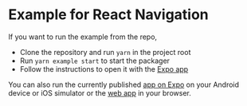 # Example for React Navigation

If you want to run the example from the repo,

- Clone the repository and run `yarn` in the project root
- Run `yarn example start` to start the packager
- Follow the instructions to open it with the [Expo app](https://expo.io/)

You can also run the currently published [app on Expo](https://expo.io/@react-navigation/react-navigation-example) on your Android device or iOS simulator or the [web app](https://react-navigation-example.netlify.com/) in your browser.
